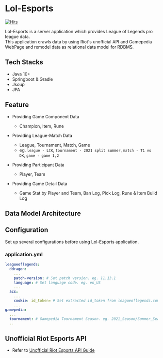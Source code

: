 # Lol-Esports

[![Hits](https://hits.seeyoufarm.com/api/count/incr/badge.svg?url=https%3A%2F%2Fgithub.com%2Fkingjakeu%2Flolesports&count_bg=%2379C83D&title_bg=%23555555&icon=&icon_color=%23E7E7E7&title=hits&edge_flat=false)](https://hits.seeyoufarm.com)

Lol-Esports is a server application which provides League of Legends pro league data.  
This application crawls data by using Riot's unofficial API and Gamepedia WebPage and remodel data as relational data model for RDBMS.  

## Tech Stacks

- Java 10+
- Springboot & Gradle
- Jsoup
- JPA

## Feature

- Providing Game Component Data 
    - Champion, Item, Rune

- Providing League-Match Data
    - League, Tournament, Match, Game
    - eg. `league - LCK`, `tournament - 2021 split summer`, `match - T1 vs DK`, `game - game 1,2`  

- Providing Participant Data
    - Player, Team
    
- Providing Game Detail Data
    - Game Stat by Player and Team, Ban Log, Pick Log, Rune & Item Build Log 


## Data Model Architecture

## Configuration
 
Set up several configurations before using Lol-Esports application.

### application.yml

``` yaml
leagueoflegends:
  ddragon:
    ...
    patch-version: # Set patch version. eg. 11.13.1
    language: # Set language code. eg. en_US
    ...
  acs:
    ...
    cookie: id_token= # Set extracted id_token from leagueoflegends.com 
    ...
gamepedia:
  ...
  tournament: # Gamepedia Tournament Season. eg. 2021_Season/Summer_Season 
  ..
```

## Unofficial Riot Esports API

- Refer to [Unofficial Riot Esports API Guide](doc/unofficial-riot-api-guide.md)
